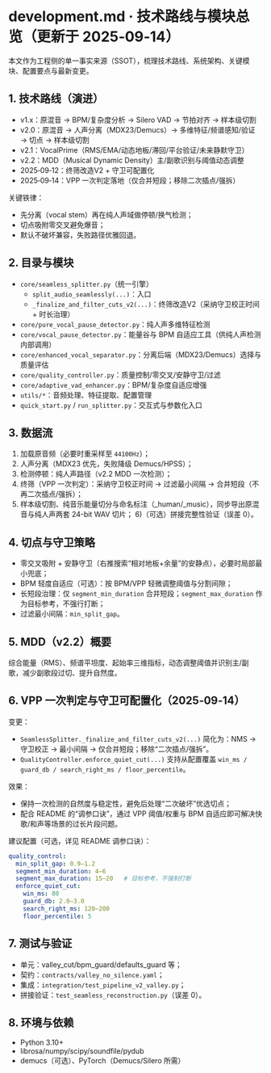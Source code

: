 <!-- File: development.md -->
<!-- AI-SUMMARY: Vocal Smart Splitter 工程侧技术演进、架构与配置准则的单一事实来源。 -->

# development.md · 技术路线与模块总览（更新于 2025‑09‑14）

本文作为工程侧的单一事实来源（SSOT），梳理技术路线、系统架构、关键模块、配置要点与最新变更。

## 1. 技术路线（演进）
- v1.x：原混音 → BPM/复杂度分析 → Silero VAD → 节拍对齐 → 样本级切割
- v2.0：原混音 → 人声分离（MDX23/Demucs）→ 多维特征/频谱感知/验证 → 切点 → 样本级切割
- v2.1：VocalPrime（RMS/EMA/动态地板/滞回/平台验证/未来静默守卫）
- v2.2：MDD（Musical Dynamic Density）主/副歌识别与阈值动态调整
- 2025‑09‑12：终筛改造V2 + 守卫可配置化
- 2025‑09‑14：VPP 一次判定落地（仅合并短段；移除二次插点/强拆）

关键铁律：
- 先分离（vocal stem）再在纯人声域做停顿/换气检测；
- 切点吸附零交叉避免爆音；
- 默认不破坏兼容，失败路径优雅回退。

## 2. 目录与模块
- `core/seamless_splitter.py`（统一引擎）
  - `split_audio_seamlessly(...)`：入口
  - `_finalize_and_filter_cuts_v2(...)`：终筛改造V2（采纳守卫校正时间 + 时长治理）
- `core/pure_vocal_pause_detector.py`：纯人声多维特征检测
- `core/vocal_pause_detector.py`：能量谷与 BPM 自适应工具（供纯人声检测内部调用）
- `core/enhanced_vocal_separator.py`：分离后端（MDX23/Demucs）选择与质量评估
- `core/quality_controller.py`：质量控制/零交叉/安静守卫/过滤
- `core/adaptive_vad_enhancer.py`：BPM/复杂度自适应增强
- `utils/*`：音频处理、特征提取、配置管理
- `quick_start.py` / `run_splitter.py`：交互式与参数化入口

## 3. 数据流
1) 加载原音频（必要时重采样至 `44100Hz`）；
2) 人声分离（MDX23 优先，失败降级 Demucs/HPSS）；
3) 检测停顿：纯人声路径（v2.2 MDD 一次检测）；
4) 终筛（VPP 一次判定）：采纳守卫校正时间 → 过滤最小间隔 → 合并短段（不再二次插点/强拆）；
5) 样本级切割、纯音乐能量切分与命名标注（_human/_music），同步导出原混音与纯人声两套 24-bit WAV 切片；
6)（可选）拼接完整性验证（误差 0）。

## 4. 切点与守卫策略
- 零交叉吸附 + 安静守卫（右推搜索“相对地板+余量”的安静点），必要时局部最小兜底；
- BPM 轻度自适应（可选）：按 BPM/VPP 轻微调整阈值与分割间隙；
- 长短段治理：仅 `segment_min_duration` 合并短段；`segment_max_duration` 作为目标参考，不强行打断；
- 过滤最小间隔：`min_split_gap`。

## 5. MDD（v2.2）概要
综合能量（RMS）、频谱平坦度、起始率三维指标，动态调整阈值并识别主/副歌，减少副歌段过切、提升自然度。

## 6. VPP 一次判定与守卫可配置化（2025‑09‑14）
变更：
- `SeamlessSplitter._finalize_and_filter_cuts_v2(...)` 简化为：NMS → 守卫校正 → 最小间隔 → 仅合并短段；移除“二次插点/强拆”。
- `QualityController.enforce_quiet_cut(...)` 支持从配置覆盖 `win_ms / guard_db / search_right_ms / floor_percentile`。

效果：
- 保持一次检测的自然度与稳定性，避免后处理“二次破坏”优选切点；
- 配合 README 的“调参口诀”，通过 VPP 阈值/权重与 BPM 自适应即可解决快歌/和声等场景的过长片段问题。

建议配置（可选，详见 README 调参口诀）：
```yaml
quality_control:
  min_split_gap: 0.9–1.2
  segment_min_duration: 4–6
  segment_max_duration: 15–20   # 目标参考，不强制打断
  enforce_quiet_cut:
    win_ms: 80
    guard_db: 2.0–3.0
    search_right_ms: 120–200
    floor_percentile: 5
```

## 7. 测试与验证
- 单元：valley_cut/bpm_guard/defaults_guard 等；
- 契约：`contracts/valley_no_silence.yaml`；
- 集成：`integration/test_pipeline_v2_valley.py`；
- 拼接验证：`test_seamless_reconstruction.py`（误差 0）。

## 8. 环境与依赖
- Python 3.10+
- librosa/numpy/scipy/soundfile/pydub
- demucs（可选）、PyTorch（Demucs/Silero 所需）
